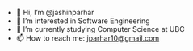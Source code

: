 - 👋 Hi, I’m @jashinparhar
- 👀 I’m interested in Software Engineering
- 🌱 I’m currently studying Computer Science at UBC
- 📫 How to reach me: jparhar10@gmail.com

